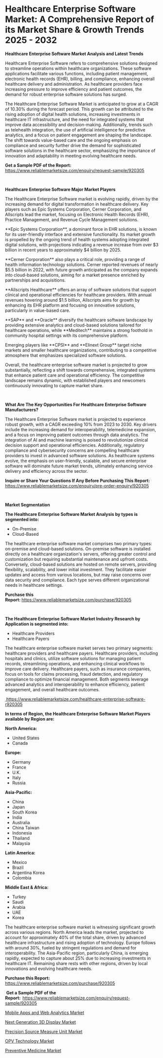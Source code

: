 <p><h1>Healthcare Enterprise Software Market: A Comprehensive Report of its Market Share & Growth Trends 2025 - 2032</h1></p><p><strong>Healthcare Enterprise Software Market Analysis and Latest Trends</strong></p>
<p><p>Healthcare Enterprise Software refers to comprehensive solutions designed to streamline operations within healthcare organizations. These software applications facilitate various functions, including patient management, electronic health records (EHR), billing, and compliance, enhancing overall healthcare delivery and administration. As healthcare providers face increasing pressure to improve efficiency and patient outcomes, the demand for robust enterprise software solutions has surged.</p><p>The Healthcare Enterprise Software Market is anticipated to grow at a CAGR of 10.30% during the forecast period. This growth can be attributed to the rising adoption of digital health solutions, increasing investments in healthcare IT infrastructure, and the need for integrated systems that improve data accessibility and decision-making. Additionally, trends such as telehealth integration, the use of artificial intelligence for predictive analytics, and a focus on patient engagement are shaping the landscape. The shift towards value-based care and the ongoing emphasis on compliance and security further drive the demand for sophisticated software solutions in the healthcare sector, emphasizing the importance of innovation and adaptability in meeting evolving healthcare needs.</p></p>
<p><strong>Get a Sample PDF of the Report:&nbsp;</strong> <a href="https://www.reliablemarketsize.com/enquiry/request-sample/920305?utm_campaign=1879&utm_medium=2&utm_source=Github&utm_content=ia&utm_term=05032025&utm_id=healthcare-enterprise-software">https://www.reliablemarketsize.com/enquiry/request-sample/920305</a></p>
<p>&nbsp;</p>
<p><strong>Healthcare Enterprise Software Major Market Players</strong></p>
<p><p>The Healthcare Enterprise Software market is evolving rapidly, driven by the increasing demand for digital transformation in healthcare delivery. Key players such as Epic Systems Corporation, Cerner Corporation, and Allscripts lead the market, focusing on Electronic Health Records (EHR), Practice Management, and Revenue Cycle Management solutions.</p><p>**Epic Systems Corporation**, a dominant force in EHR solutions, is known for its user-friendly interface and extensive functionality. Its market growth is propelled by the ongoing trend of health systems adopting integrated digital solutions, with projections indicating a revenue increase from over $3 billion in recent years to approximately $4 billion by 2025.</p><p>**Cerner Corporation** also plays a critical role, providing a range of health information technology solutions. Cerner reported revenues of nearly $5.5 billion in 2022, with future growth anticipated as the company expands into cloud-based solutions, aiming for a market presence enriched by partnerships and acquisitions.</p><p>**Allscripts Healthcare** offers an array of software solutions that support clinical and operational efficiencies for healthcare providers. With annual revenues hovering around $1.5 billion, Allscripts aims for growth by enhancing its EHR platform and focusing on innovative solutions, particularly in value-based care.</p><p>**SAP** and **Oracle** diversify the healthcare software landscape by providing extensive analytics and cloud-based solutions tailored for healthcare operations, while **Meditech** maintains a strong foothold in community hospital settings with its comprehensive platform.</p><p>Emerging players like **CPSI** and **Elinext Group** target niche markets and smaller healthcare organizations, contributing to a competitive atmosphere that emphasizes specialized software solutions.</p><p>Overall, the healthcare enterprise software market is projected to grow substantially, reflecting a shift towards comprehensive, integrated systems that enhance patient care and operational efficiency. The competitive landscape remains dynamic, with established players and newcomers continuously innovating to capture market share.</p></p>
<p>&nbsp;</p>
<p><strong>What Are The Key Opportunities For Healthcare Enterprise Software Manufacturers?</strong></p>
<p><p>The Healthcare Enterprise Software market is projected to experience robust growth, with a CAGR exceeding 10% from 2023 to 2030. Key drivers include the increasing demand for interoperability, telemedicine expansion, and a focus on improving patient outcomes through data analytics. The integration of AI and machine learning is poised to revolutionize clinical decision support and operational efficiencies. Additionally, regulatory compliance and cybersecurity concerns are compelling healthcare providers to invest in advanced software solutions. As healthcare systems evolve, the emphasis on user-friendly, scalable, and secure enterprise software will dominate future market trends, ultimately enhancing service delivery and efficiency across the sector.</p></p>
<p><strong>Inquire or Share Your Questions If Any Before Purchasing This Report:</strong> <a href="https://www.reliablemarketsize.com/enquiry/pre-order-enquiry/920305?utm_campaign=1879&utm_medium=2&utm_source=Github&utm_content=ia&utm_term=05032025&utm_id=healthcare-enterprise-software">https://www.reliablemarketsize.com/enquiry/pre-order-enquiry/920305</a></p>
<p>&nbsp;</p>
<p><strong>Market Segmentation</strong></p>
<p><strong>The Healthcare Enterprise Software Market Analysis by types is segmented into:</strong></p>
<p><ul><li>On-Premise</li><li>Cloud-Based</li></ul></p>
<p><p>The healthcare enterprise software market comprises two primary types: on-premise and cloud-based solutions. On-premise software is installed directly on a healthcare organization's servers, offering greater control and customization but requiring substantial maintenance and upfront costs. Conversely, cloud-based solutions are hosted on remote servers, providing flexibility, scalability, and lower initial investment. They facilitate easier updates and access from various locations, but may raise concerns over data security and compliance. Each type serves different organizational needs in healthcare settings.</p></p>
<p><strong>Purchase this Report:&nbsp;</strong><a href="https://www.reliablemarketsize.com/purchase/920305?utm_campaign=1879&utm_medium=2&utm_source=Github&utm_content=ia&utm_term=05032025&utm_id=healthcare-enterprise-software">https://www.reliablemarketsize.com/purchase/920305</a></p>
<p>&nbsp;</p>
<p><strong>The Healthcare Enterprise Software Market Industry Research by Application is segmented into:</strong></p>
<p><ul><li>Healthcare Providers</li><li>Healthcare Payers</li></ul></p>
<p><p>The healthcare enterprise software market serves two primary segments: healthcare providers and healthcare payers. Healthcare providers, including hospitals and clinics, utilize software solutions for managing patient records, streamlining operations, and enhancing clinical workflows to improve care delivery. Healthcare payers, such as insurance companies, focus on tools for claims processing, fraud detection, and regulatory compliance to optimize financial management. Both segments leverage advanced analytics and interoperability to enhance efficiency, patient engagement, and overall healthcare outcomes.</p></p>
<p><a href="https://www.reliablemarketsize.com/healthcare-enterprise-software-r920305?utm_campaign=1879&utm_medium=2&utm_source=Github&utm_content=ia&utm_term=05032025&utm_id=healthcare-enterprise-software">&nbsp;https://www.reliablemarketsize.com/healthcare-enterprise-software-r920305</a></p>
<p><strong>In terms of Region, the Healthcare Enterprise Software Market Players available by Region are:</strong></p>
<p>
    <p> <strong> North America: </strong>
        <ul>
            <li>United States</li>
            <li>Canada</li>
        </ul>
        </p> 
    <p> <strong> Europe: </strong>
        <ul>
            <li>Germany</li>
            <li>France</li>
            <li>U.K.</li>
            <li>Italy</li>
            <li>Russia</li>
        </ul>
        </p> 
    <p> <strong> Asia-Pacific: </strong>
        <ul>
            <li>China</li>
            <li>Japan</li>
            <li>South Korea</li>
            <li>India</li>
            <li>Australia</li>
            <li>China Taiwan</li>
            <li>Indonesia</li>
            <li>Thailand</li>
            <li>Malaysia</li>
        </ul>
        </p> 
    <p> <strong> Latin America: </strong>
        <ul>
            <li>Mexico</li>
            <li>Brazil</li>
            <li>Argentina Korea</li>
            <li>Colombia</li>
        </ul>
        </p> 
    <p> <strong> Middle East & Africa: </strong>
        <ul>
            <li>Turkey</li>
            <li>Saudi</li>
            <li>Arabia</li>
            <li>UAE</li>
            <li>Korea</li>
        </ul>
    </p>
    </p>
<p><p>The healthcare enterprise software market is witnessing significant growth across various regions. North America leads the market, projected to account for approximately 40% of the total share, driven by advanced healthcare infrastructure and rising adoption of technology. Europe follows with around 30%, fueled by stringent regulations and demand for interoperability. The Asia-Pacific region, particularly China, is emerging rapidly, expected to capture about 25% due to increasing investments in healthcare IT. Remaining share rests with other regions, driven by local innovations and evolving healthcare needs.</p></p>
<p><strong>Purchase this Report: </strong><a href="https://www.reliablemarketsize.com/purchase/920305?utm_campaign=1879&utm_medium=2&utm_source=Github&utm_content=ia&utm_term=05032025&utm_id=healthcare-enterprise-software">https://www.reliablemarketsize.com/purchase/920305</a></p>
<p>&nbsp;<strong>Get a Sample PDF of the Report:&nbsp;&nbsp;</strong><a href="https://www.reliablemarketsize.com/enquiry/request-sample/920305?utm_campaign=1879&utm_medium=2&utm_source=Github&utm_content=ia&utm_term=05032025&utm_id=healthcare-enterprise-software">https://www.reliablemarketsize.com/enquiry/request-sample/920305</a></p>
<p><strong></strong></p>
<p><p><a href="https://github.com/dahcheeviola/Market-Research-Report-List-1/blob/main/mobile-apps-and-web-analytics-market.md?utm_campaign=1879&utm_medium=2&utm_source=Github&utm_content=ia&utm_term=05032025&utm_id=healthcare-enterprise-software">Mobile Apps and Web Analytics Market</a></p><p><a href="https://github.com/cagleplittrw/Market-Research-Report-List-1/blob/main/next-generation-3d-display-market.md?utm_campaign=1879&utm_medium=2&utm_source=Github&utm_content=ia&utm_term=05032025&utm_id=healthcare-enterprise-software">Next Generation 3D Display Market</a></p><p><a href="https://github.com/budenhanelfc/Market-Research-Report-List-1/blob/main/precision-source-measure-unit-market.md?utm_campaign=1879&utm_medium=2&utm_source=Github&utm_content=ia&utm_term=05032025&utm_id=healthcare-enterprise-software">Precision Source Measure Unit Market</a></p><p><a href="https://github.com/nellygussisy/Market-Research-Report-List-1/blob/main/opv-technology-market.md?utm_campaign=1879&utm_medium=2&utm_source=Github&utm_content=ia&utm_term=05032025&utm_id=healthcare-enterprise-software">OPV Technology Market</a></p><p><a href="https://github.com/FassouRP/Market-Research-Report-List-7/blob/main/preventive-medicine-market.md?utm_campaign=1879&utm_medium=2&utm_source=Github&utm_content=ia&utm_term=05032025&utm_id=healthcare-enterprise-software">Preventive Medicine Market</a></p></p>